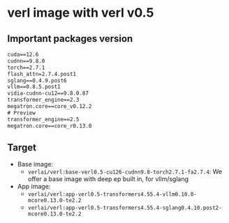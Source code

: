# verl image with verl v0.5

## Important packages version

```txt
cuda==12.6
cudnn==9.8.0
torch==2.7.1
flash_attn=2.7.4.post1
sglang==0.4.9.post6
vllm==0.8.5.post1
vidia-cudnn-cu12==9.8.0.87
transformer_engine==2.3
megatron.core==core_v0.12.2
# Preview
transformer_engine==2.5
megatron.core==core_r0.13.0
```

## Target

- Base image:
  - `verlai/verl:base-verl0.5-cu126-cudnn9.8-torch2.7.1-fa2.7.4`: We offer a base image with deep ep built in, for vllm/sglang
- App image:
  - `verlai/verl:app-verl0.5-transformers4.55.4-vllm0.10.0-mcore0.13.0-te2.2`
  - `verlai/verl:app-verl0.5-transformers4.55.4-sglang0.4.10.post2-mcore0.13.0-te2.2`
